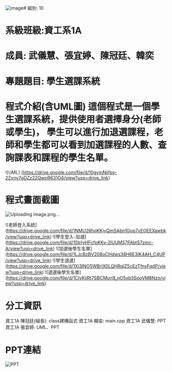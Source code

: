 ![image](https://github.com/user-attachments/assets/1671258e-f40b-4339-8ef9-007dfa46d380)# 組別: 10 
# 系級班級:資工系1A 
# 成員: 武儀慧、張宜婷、陳冠廷、韓奕 
# 專題題目: 學生選課系統 
# 程式介紹(含UML圖) 這個程式是一個學生選課系統，提供使用者選擇身分(老師或學生)， 學生可以進行加退選課程，老師和學生都可以看到加選課程的人數、查詢課表和課程的學生名單。 
![UML] (https://drive.google.com/file/d/10gvmNjjfpy-2Zynv7gDZz22QwpR631G4/view?usp=drive_link) 
# 程式畫面截圖 
![Uploading image.png…]()

![老師登入系統] (https://drive.google.com/file/d/1NMU26hqKKjyQmSAbn1Gop7vEOEEXawbk/view?usp=drive_link) 
![學生登入-加選] (https://drive.google.com/file/d/1StrIyHFcfpKKv-2lUUM57FAbtS7zmc-A/view?usp=drive_link) 
![加選後學生名單] (https://drive.google.com/file/d/1LJcBzBV208oCHdws38H6E3IK4AH_C4UP/view?usp=drive_link)
![學生退選] (https://drive.google.com/file/d/1Xi3lNO5WBrlX0LQHRqIZ5cEzTfnvFqdP/view?usp=drive_link) 
![退選後學生名單] (https://drive.google.com/file/d/1ClvKjiRt7SBCMun9_nO5xb3SooVM8Nzo/view?usp=drive_link)
# 分工資訊 
資工1A 陳冠廷(組長): class建構函式 
資工1A 韓奕: main.cpp 資工1A 
武儀慧: PPT 
資工1A 張宜婷: UML、PPT 
# PPT連結 
![PPT](https://www.canva.com/design/DAGlMDv_XlA/yjI9whpH7qxHrAeWo9eVNA/edit?utm_content=DAGlMDv_XlA&utm_campaign=designshare&utm_medium=link2&utm_source=sharebutton)

